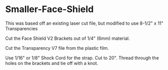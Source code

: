 # Smaller-Face-Shield

This was based off an existing laser cut file, but modified to use 8-1/2" x 11" Transparencies 

Cut the Face Shield V2 Brackets out of 1/4" (6mm) material.

Cut the Transparency V7 file from the plastic film.

Use 1/16" or 1/8" Shock Cord for the strap.  Cut to 20".  Thread through the holes on the brackets and tie off with a knot.  
